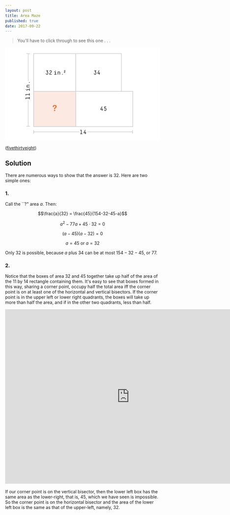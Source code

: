 ```yaml
---
layout: post
title: Area Maze
published: true
date: 2017-09-22
---
```


> You'll have to click through to see this one . . .

![The maze.](/img/AreaMaze.png)

<!--more-->

([fivethirtyeight](https://fivethirtyeight.com/features/how-do-you-like-these-rectangles/))

## Solution

There are numerous ways to show that the answer is $32$. Here are two simple ones:

### 1.

Call the ``?" area $a$. Then:

$$\frac{a}{32} = \frac{45}{154-32-45-a}$$

$$a^2 - 77a + 45\cdot32 = 0$$

$$(a-45)(a-32) = 0$$

$$ a = 45 \mbox{ or } a = 32 $$

Only $32$ is possible, because $a$ plus $34$ can be at most $154-32-45$, or $77$.

### 2. 

Notice that the boxes of area $32$ and $45$ together take up half of the area of the $11$ by $14$ rectangle containing them. It's easy to see that boxes formed in this way, sharing a corner point, occupy half the total area iff the corner point is on at least one of the horizontal and vertical bisectors. If the corner point is in the upper left or lower right quadrants, the boxes will take up more than half the area, and if in the other two quadrants, less than half.  

<iframe scrolling="no" title="BoxMazeApplet" src="https://www.geogebra.org/material/iframe/id/Cu4jKexb/width/807/height/566/border/888888/smb/false/stb/false/stbh/false/ai/false/asb/false/sri/false/rc/false/ld/false/sdz/false/ctl/false" width="807px" height="566px" style="border:0px;"> </iframe>

If our corner point is on the vertical bisector, then the lower left box has the same area as the lower-right, that is, $45$, which we have seen is impossible. So the corner point is on the horizontal bisector and the area of the lower left box is the same as that of the upper-left, namely, $32$.

<br>

